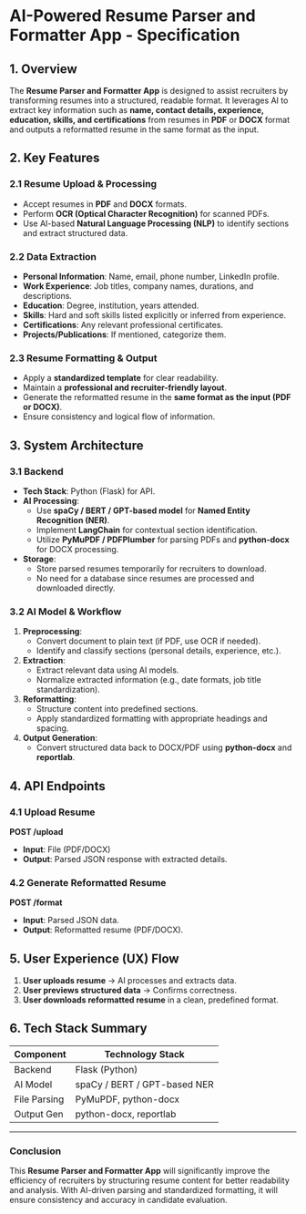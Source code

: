# AI-Powered Resume Parser and Formatter App - Specification

## 1. Overview

The **Resume Parser and Formatter App** is designed to assist recruiters by transforming resumes into a structured, readable format. It leverages AI to extract key information such as **name, contact details, experience, education, skills, and certifications** from resumes in **PDF** or **DOCX** format and outputs a reformatted resume in the same format as the input.

## 2. Key Features

### 2.1 Resume Upload & Processing

- Accept resumes in **PDF** and **DOCX** formats.
- Perform **OCR (Optical Character Recognition)** for scanned PDFs.
- Use AI-based **Natural Language Processing (NLP)** to identify sections and extract structured data.

### 2.2 Data Extraction

- **Personal Information**: Name, email, phone number, LinkedIn profile.
- **Work Experience**: Job titles, company names, durations, and descriptions.
- **Education**: Degree, institution, years attended.
- **Skills**: Hard and soft skills listed explicitly or inferred from experience.
- **Certifications**: Any relevant professional certificates.
- **Projects/Publications**: If mentioned, categorize them.

### 2.3 Resume Formatting & Output

- Apply a **standardized template** for clear readability.
- Maintain a **professional and recruiter-friendly layout**.
- Generate the reformatted resume in the **same format as the input (PDF or DOCX)**.
- Ensure consistency and logical flow of information.

## 3. System Architecture

### 3.1 Backend

- **Tech Stack**: Python (Flask) for API.
- **AI Processing**:
  - Use **spaCy / BERT / GPT-based model** for **Named Entity Recognition (NER)**.
  - Implement **LangChain** for contextual section identification.
  - Utilize **PyMuPDF / PDFPlumber** for parsing PDFs and **python-docx** for DOCX processing.
- **Storage**:
  - Store parsed resumes temporarily for recruiters to download.
  - No need for a database since resumes are processed and downloaded directly.

### 3.2 AI Model & Workflow

1. **Preprocessing**:
   - Convert document to plain text (if PDF, use OCR if needed).
   - Identify and classify sections (personal details, experience, etc.).
2. **Extraction**:
   - Extract relevant data using AI models.
   - Normalize extracted information (e.g., date formats, job title standardization).
3. **Reformatting**:
   - Structure content into predefined sections.
   - Apply standardized formatting with appropriate headings and spacing.
4. **Output Generation**:
   - Convert structured data back to DOCX/PDF using **python-docx** and **reportlab**.

## 4. API Endpoints

### 4.1 Upload Resume

**POST /upload**

- **Input**: File (PDF/DOCX)
- **Output**: Parsed JSON response with extracted details.

### 4.2 Generate Reformatted Resume

**POST /format**

- **Input**: Parsed JSON data.
- **Output**: Reformatted resume (PDF/DOCX).

## 5. User Experience (UX) Flow

1. **User uploads resume** → AI processes and extracts data.
2. **User previews structured data** → Confirms correctness.
3. **User downloads reformatted resume** in a clean, predefined format.


## 6. Tech Stack Summary

| Component    | Technology Stack             |
| ------------ | ---------------------------- |
| Backend      | Flask (Python)               |
| AI Model     | spaCy / BERT / GPT-based NER |
| File Parsing | PyMuPDF, python-docx         |
| Output Gen   | python-docx, reportlab       |

---

### Conclusion

This **Resume Parser and Formatter App** will significantly improve the efficiency of recruiters by structuring resume content for better readability and analysis. With AI-driven parsing and standardized formatting, it will ensure consistency and accuracy in candidate evaluation.

